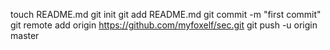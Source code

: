 touch README.md
git init
git add README.md
git commit -m "first commit"
git remote add origin https://github.com/myfoxelf/sec.git
git push -u origin master
